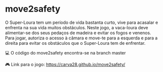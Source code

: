 # move2safety
O Super-Loura tem um período de vida bastanta curto, vive para acasalar e enfrenta na sua vida muitos obstáculos. Neste jogo, a vaca-loura deve alimentar-se dos seus pedaços de madeira e evitar os fogos e venenos. Para jogar, autoriza o acesso à câmara e move-te para a esquerda e para a direita para evitar os obstáculos que o Super-Loura tem de enfrentar.


💻 O código do move2safety encontra-se na branch master

🎮 Link para o jogo: https://carva28.github.io/move2safety/

